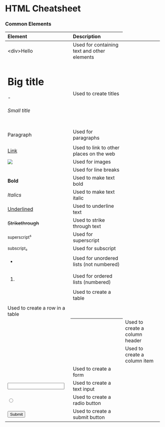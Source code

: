 # HTML Cheatsheet

### Common Elements

| Element                                                  | Description                                   |
|:-------------------------------------------------------- |:----------------------------------------------|
| \<div>Hello                                               | Used for containing text and other elements   |
| <h1>Big title</h1> - <h6>Small title</h6>                | Used to create titles                         |
| <p>Paragraph</p>                                         | Used for paragraphs                           |
| <a href=”/google.com”>Link</a>                           | Used to link to other places on the web       |
| <img src=”/image.png” />                                 | Used for images                               |
| <br/>                                                    | Used for line breaks                          |
| <strong>**Bold**</strong>                                | Used to make text bold                        |
| <em>*Italics*</em>                                       | Used to make text italic                      |
| <u>Underlined</u>                                        | Used to underline text                        |
| <del>Strikethrough</del>                                 | Used to strike through text                   |
| <sup>superscript⁵</sup>                                  | Used for superscript                          |
| <sub>subscript₂</sub>                                    | Used for subscript                            |
| <ul><li></li></ul>                                       | Used for unordered lists (not numbered)       |
| <ol><li></li></ol>                                       | Used for ordered lists (numbered)             |
| <table></table>                                          | Used to create a table                        |
| <tr></tr>                                                | Used to create a row in a table               |
| <th></th>                                                | Used to create a column header                |
| <td></td>                                                | Used to create a column item                  |
| <form action=”/server/endpoint” method=”post”></form>    | Used to create a form                         |
| <input type="text" name="full_name">                     | Used to create a text input                   |
| <input type="radio" name="male    ">                     | Used to create a radio button                 |
| <input type="submit" value="Submit">                     | Used to create a submit button                |
 

